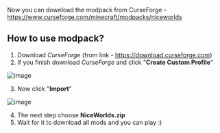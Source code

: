 Now you can download the modpack from CurseForge - https://www.curseforge.com/minecraft/modpacks/niceworlds

## How to use modpack?

1. Download *CurseForge* (from link - https://download.curseforge.com)
2. If you finish download *CurseForge* and click "**Create Custom Profile**"


![image](https://user-images.githubusercontent.com/91313779/145373512-feaec68b-6494-45bb-953a-4193b8893147.png)

3. Now click "**Import**"

![image](https://user-images.githubusercontent.com/91313779/145373698-979e2f2b-8660-4c89-926a-ac9b32b3a626.png)

4. The next step choose **NiceWorlds.zip**
5. Wait for it to download all mods and you can play :)
